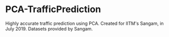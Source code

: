 # PCA-TrafficPrediction
 Highly accurate traffic prediction using PCA.
 Created for IITM's Sangam, in July 2019. Datasets provided by Sangam.